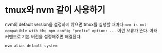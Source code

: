 # tmux와 nvm 같이 사용하기

nvm의 default version을 설정하지 않으면 tmux를 실행할 때마다 `nvm is not compatible with the npm config "prefix" option: ...` 이런 오류가 뜬다. 아래 커맨드로 기본 버전을 설정해주면 해결된다.

```sh
nvm alias default system
```
